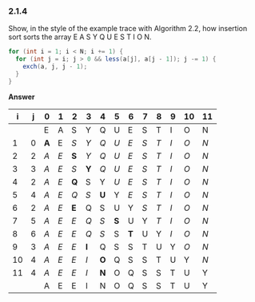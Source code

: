 ### 2.1.4

Show, in the style of the example trace with Algorithm 2.2, how insertion sort sorts the array E A S Y Q U E S T I O N.

```java
for (int i = 1; i < N; i += 1) {
  for (int j = i; j > 0 && less(a[j], a[j - 1]); j -= 1) {
    exch(a, j, j - 1);
  }
}
```



**Answer**



| i    | j    | 0     | 1    | 2     | 3     | 4     | 5     | 6     | 7    | 8    | 9    | 10   | 11   |
| ---- | ---- | ----- | ---- | ----- | ----- | ----- | ----- | ----- | ---- | ---- | ---- | ---- | ---- |
|      |      | E     | A    | S     | Y     | Q     | U     | E     | S    | T    | I    | O    | N    |
| 1    | 0    | **A** | E    | *S*   | *Y*   | *Q*   | *U*   | *E*   | *S*  | *T*  | *I*  | *O*  | *N*  |
| 2    | 2    | *A*   | *E*  | **S** | *Y*   | *Q*   | *U*   | *E*   | *S*  | *T*  | *I*  | *O*  | *N*  |
| 3    | 3    | *A*   | *E*  | *S*   | **Y** | *Q*   | *U*   | *E*   | *S*  | *T*  | *I*  | *O*  | *N*  |
| 4    | 2    | *A*   | *E*  | **Q** | S     | Y     | *U*   | *E*   | *S*  | *T*  | *I*  | *O*  | *N*  |
| 5    | 4    | *A*   | *E*  | *Q*   | *S*   | **U** | Y     | *E*   | *S*  | *T*  | *I*  | *O*  | *N*  |
| 6    | 2    | *A*   | *E*  | **E** | Q     | S     | U     | Y     | *S*  | *T*  | *I*  | *O*  | *N*  |
| 7    | 5    | *A*   | *E*  | *E*   | *Q*   | *S*   | **S** | U     | Y    | *T*  | *I*  | *O*  | *N*  |
| 8    | 6    | *A*   | *E*  | *E*   | *Q*   | *S*   | S     | **T** | U    | Y    | *I*  | *O*  | *N*  |
| 9    | 3    | *A*   | *E*  | *E*   | **I** | Q     | S     | S     | T    | U    | Y    | *O*  | *N*  |
| 10   | 4    | *A*   | *E*  | *E*   | *I*   | **O** | Q     | S     | S    | T    | U    | Y    | *N*  |
| 11   | 4    | *A*   | *E*  | *E*   | *I*   | **N** | O     | Q     | S    | S    | T    | U    | Y    |
|      |      | A     | E    | E     | I     | N     | O     | Q     | S    | S    | T    | U    | Y    |

